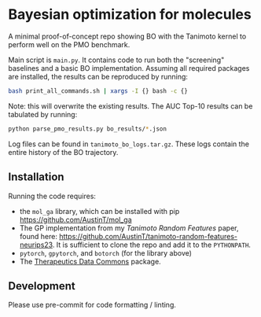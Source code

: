 # Bayesian optimization for molecules

A minimal proof-of-concept repo showing BO with the Tanimoto kernel to
perform well on the PMO benchmark.

Main script is `main.py`.
It contains code to run both the "screening" baselines and a basic BO implementation.
Assuming all required packages are installed,
the results can be reproduced by running:

```bash
bash print_all_commands.sh | xargs -I {} bash -c {}
```

Note: this will overwrite the existing results.
The AUC Top-10 results can be tabulated by running:

```bash
python parse_pmo_results.py bo_results/*.json
```

Log files can be found in `tanimoto_bo_logs.tar.gz`.
These logs contain the entire history of the BO trajectory.

## Installation

Running the code requires:

- the `mol_ga` library, which can be installed with pip <https://github.com/AustinT/mol_ga>
- The GP implementation from my _Tanimoto Random Features_ paper, found here: <https://github.com/AustinT/tanimoto-random-features-neurips23>. It is sufficient to clone the repo and add it to the `PYTHONPATH`.
- `pytorch`, `gpytorch`, and `botorch` (for the library above)
- The [Therapeutics Data Commons](https://pypi.org/project/PyTDC/) package.

## Development

Please use pre-commit for code formatting / linting.
